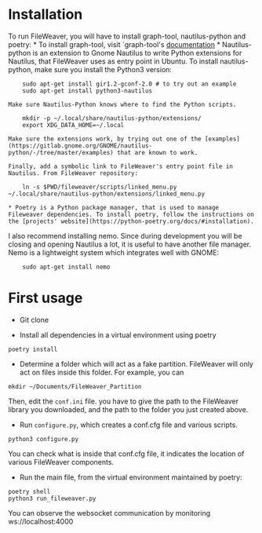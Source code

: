 Installation
===============

To run FileWeaver, you will have to install graph-tool, nautilus-python and poetry:
   	* To install graph-tool, visit `graph-tool's [documentation](https://git.skewed.de/count0/graph-tool/-/wikis/installation-instructions)
   	* Nautilus-python is an extension to Gnome Nautilus to write Python extensions for Nautilus, that FileWeaver uses as entry point in Ubuntu. To install nautilus-python, make sure you install the Python3 version:
```
	sudo apt-get install gir1.2-gconf-2.0 # to try out an example
	sudo apt-get install python3-nautilus
```
	Make sure Nautilus-Python knows where to find the Python scripts.
```
	mkdir -p ~/.local/share/nautilus-python/extensions/
	export XDG_DATA_HOME=~/.local
```

	Make sure the extensions work, by trying out one of the [examples](https://gitlab.gnome.org/GNOME/nautilus-python/-/tree/master/examples) that are known to work.
	
	Finally, add a symbolic link to FileWeaver's entry point file in Nautilus. From FileWeaver repository:

```
	ln -s $PWD/fileweaver/scripts/linked_menu.py ~/.local/share/nautilus-python/extensions/linked_menu.py
```

	* Poetry is a Python package manager, that is used to manage Fileweaver dependencies. To install poetry, follow the instructions on the [projects' website](https://python-poetry.org/docs/#installation).

I also recommend installing nemo. Since during development you will be closing and opening Nautilus a lot, it is useful to have another file manager. Nemo is a lightweight system which integrates well with GNOME:

```
	sudo apt-get install nemo
```

First usage
===============

* Git clone

* Install all dependencies in a virtual environment using poetry

```
poetry install
```

* Determine a folder which will act as a fake partition. FileWeaver will only act on files inside this folder. For example, you can

```
mkdir ~/Documents/FileWeaver_Partition
```

Then, edit the ``conf.ini`` file. you have to give the path to the FileWeaver library you downloaded, and the path to the folder you just created above.

* Run ``configure.py``, which creates a conf.cfg file and various scripts. 

```
python3 configure.py
```

You can check what is inside that conf.cfg file, it indicates the location of various FileWeaver components.

* Run the main file, from the virtual environment maintained by poetry:

```
poetry shell
python3 run_fileweaver.py
```

You can observe the websocket communication by monitoring ws://localhost:4000


